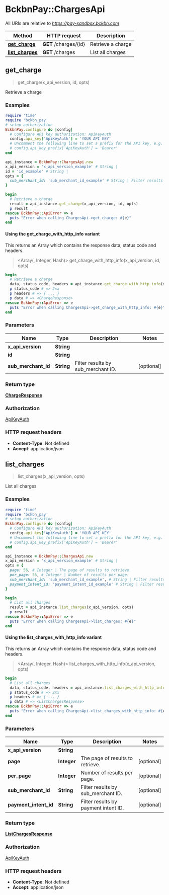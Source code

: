 # BckbnPay::ChargesApi

All URIs are relative to *https://pay-sandbox.bckbn.com*

| Method | HTTP request | Description |
| ------ | ------------ | ----------- |
| [**get_charge**](ChargesApi.md#get_charge) | **GET** /charges/{id} | Retrieve a charge |
| [**list_charges**](ChargesApi.md#list_charges) | **GET** /charges | List all charges |


## get_charge

> <ChargeResponse> get_charge(x_api_version, id, opts)

Retrieve a charge

### Examples

```ruby
require 'time'
require 'bckbn_pay'
# setup authorization
BckbnPay.configure do |config|
  # Configure API key authorization: ApiKeyAuth
  config.api_key['ApiKeyAuth'] = 'YOUR API KEY'
  # Uncomment the following line to set a prefix for the API key, e.g. 'Bearer' (defaults to nil)
  # config.api_key_prefix['ApiKeyAuth'] = 'Bearer'
end

api_instance = BckbnPay::ChargesApi.new
x_api_version = 'x_api_version_example' # String | 
id = 'id_example' # String | 
opts = {
  sub_merchant_id: 'sub_merchant_id_example' # String | Filter results by sub_merchant ID.
}

begin
  # Retrieve a charge
  result = api_instance.get_charge(x_api_version, id, opts)
  p result
rescue BckbnPay::ApiError => e
  puts "Error when calling ChargesApi->get_charge: #{e}"
end
```

#### Using the get_charge_with_http_info variant

This returns an Array which contains the response data, status code and headers.

> <Array(<ChargeResponse>, Integer, Hash)> get_charge_with_http_info(x_api_version, id, opts)

```ruby
begin
  # Retrieve a charge
  data, status_code, headers = api_instance.get_charge_with_http_info(x_api_version, id, opts)
  p status_code # => 2xx
  p headers # => { ... }
  p data # => <ChargeResponse>
rescue BckbnPay::ApiError => e
  puts "Error when calling ChargesApi->get_charge_with_http_info: #{e}"
end
```

### Parameters

| Name | Type | Description | Notes |
| ---- | ---- | ----------- | ----- |
| **x_api_version** | **String** |  |  |
| **id** | **String** |  |  |
| **sub_merchant_id** | **String** | Filter results by sub_merchant ID. | [optional] |

### Return type

[**ChargeResponse**](ChargeResponse.md)

### Authorization

[ApiKeyAuth](../README.md#ApiKeyAuth)

### HTTP request headers

- **Content-Type**: Not defined
- **Accept**: application/json


## list_charges

> <ListChargesResponse> list_charges(x_api_version, opts)

List all charges

### Examples

```ruby
require 'time'
require 'bckbn_pay'
# setup authorization
BckbnPay.configure do |config|
  # Configure API key authorization: ApiKeyAuth
  config.api_key['ApiKeyAuth'] = 'YOUR API KEY'
  # Uncomment the following line to set a prefix for the API key, e.g. 'Bearer' (defaults to nil)
  # config.api_key_prefix['ApiKeyAuth'] = 'Bearer'
end

api_instance = BckbnPay::ChargesApi.new
x_api_version = 'x_api_version_example' # String | 
opts = {
  page: 56, # Integer | The page of results to retrieve.
  per_page: 56, # Integer | Number of results per page.
  sub_merchant_id: 'sub_merchant_id_example', # String | Filter results by sub_merchant ID.
  payment_intent_id: 'payment_intent_id_example' # String | Filter results by payment intent ID.
}

begin
  # List all charges
  result = api_instance.list_charges(x_api_version, opts)
  p result
rescue BckbnPay::ApiError => e
  puts "Error when calling ChargesApi->list_charges: #{e}"
end
```

#### Using the list_charges_with_http_info variant

This returns an Array which contains the response data, status code and headers.

> <Array(<ListChargesResponse>, Integer, Hash)> list_charges_with_http_info(x_api_version, opts)

```ruby
begin
  # List all charges
  data, status_code, headers = api_instance.list_charges_with_http_info(x_api_version, opts)
  p status_code # => 2xx
  p headers # => { ... }
  p data # => <ListChargesResponse>
rescue BckbnPay::ApiError => e
  puts "Error when calling ChargesApi->list_charges_with_http_info: #{e}"
end
```

### Parameters

| Name | Type | Description | Notes |
| ---- | ---- | ----------- | ----- |
| **x_api_version** | **String** |  |  |
| **page** | **Integer** | The page of results to retrieve. | [optional] |
| **per_page** | **Integer** | Number of results per page. | [optional] |
| **sub_merchant_id** | **String** | Filter results by sub_merchant ID. | [optional] |
| **payment_intent_id** | **String** | Filter results by payment intent ID. | [optional] |

### Return type

[**ListChargesResponse**](ListChargesResponse.md)

### Authorization

[ApiKeyAuth](../README.md#ApiKeyAuth)

### HTTP request headers

- **Content-Type**: Not defined
- **Accept**: application/json

